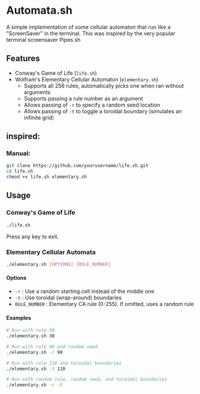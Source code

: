 # Automata.sh
A simple implementation of some cellular automaton that run like a "ScreenSaver"
in the terminal. This was inspired by the very popular terminal screensaver Pipes.sh

## Features
- Conway's Game of Life (`life.sh`)
- Wolfram's Elementary Cellular Automaton (`elementary.sh`)
    - Supports all 256 rules, automatically picks one when ran without arguments
    - Supports passing a rule number as an argument
    - Allows passing of `-r` to specify a random seed location
    - Allows passing of `-t` to toggle a toroidal boundary (simulates an infinite grid)

## inspired:
### Manual:
```bash
git clone https://github.com/yourusername/life.sh.git
cd life.sh
chmod +x life.sh elementary.sh
```

## Usage

### Conway's Game of Life

```bash
./life.sh
```

Press any key to exit.

### Elementary Cellular Automata

```bash
./elementary.sh [OPTIONS] [RULE_NUMBER]
```

#### Options

- `-r` : Use a random starting cell instead of the middle one
- `-t` : Use toroidal (wrap-around) boundaries
- `RULE_NUMBER` : Elementary CA rule (0-255). If omitted, uses a random rule

#### Examples

```bash
# Run with rule 30
./elementary.sh 30

# Run with rule 90 and random seed
./elementary.sh -r 90

# Run with rule 110 and toroidal boundaries
./elementary.sh -t 110

# Run with random rule, random seed, and toroidal boundaries
./elementary.sh -r -t
```
